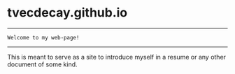# tvecdecay.github.io
<hr>

```
Welcome to my web-page!
```
<hr>

This is meant to serve as a site to introduce myself in a resume or any other document of some kind.
